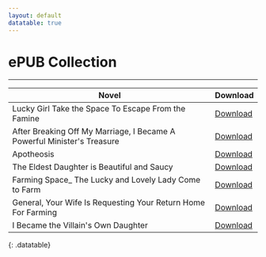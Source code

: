 ```yaml
---
layout: default
datatable: true
---
```


# ePUB Collection


* * *


Novel                    | Download 
-------                  | --- 
Lucky Girl Take the Space To Escape From the Famine | [Download](https://www.dropbox.com/scl/fi/7h5pkcgocjf6d5gtr0ft2/Lucky-Girl_-Take-the-Space-To-Escape-From-the-Famine-Qi-Sheng-Man-Man.epub?dl=1)   
After Breaking Off My Marriage, I Became A Powerful Minister's Treasure                 | [Download](https://www.dropbox.com/scl/fi/a495j4x7kkx0n1ios9nhs/After-Breaking-Off-My-Marriage-I-Became-A-Powerful-Minister-s-Treasure-Blue-White-Plaids.epub?dl=1)    
Apotheosis               | [Download](https://www.dropbox.com/scl/fi/ax3s43dj2b4ptjmm39px2/Apotheosis-v2.10.0.epub?dl=1)     
The Eldest Daughter is Beautiful and Saucy | [Download](https://www.dropbox.com/scl/fi/o7kyrovsqu0uqlmkzv5oh/Eldest-Daughter-is-Beautiful-and-Saucy-The-Thousand-Birch-Fallen.epub?dl=1)
Farming Space_ The Lucky and Lovely Lady Come to Farm | [Download](https://www.dropbox.com/scl/fi/pwenjvgeiicxde6446xf8/Farming-Space_-The-Lucky-and-Lovely-Lady-Come-to-Farm-Jin-Cui.epub?dl=1)
General, Your Wife Is Requesting Your Return Home For Farming | [Download](https://www.dropbox.com/scl/fi/rl2as9zwqbubihrrrdw8j/General-Your-Wife-Is-Requesting-Your-Return-Home-For-Farming-Folk-Remedies.epub?dl=1)
I Became the Villain's Own Daughter | [Download](https://www.dropbox.com/scl/fi/rktut1ldln4nlwqza0fjl/I-Became-the-Villain-s-Own-Daughter-Qu-Xiao-Xi.epub?dl=1)
{: .datatable}
